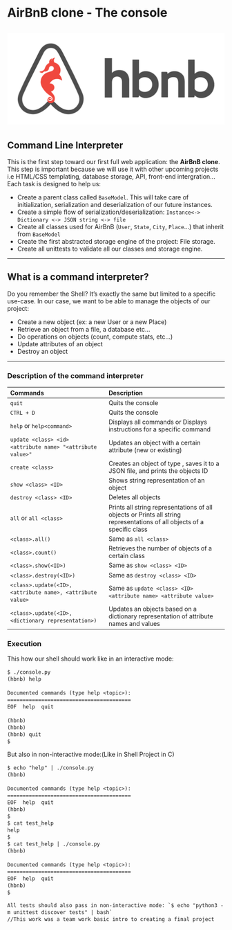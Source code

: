 # AirBnB clone - The console
![HNBN](https://github.com/Matiko-Codes/AirBnB_clone/blob/main/65f4a1dd9c51265f49d0.png)
---
## Command Line Interpreter
This is the first step toward our first full web application: the **AirBnB clone**. This step is important because we will use it with other upcoming projects i.e HTML/CSS templating, database storage, API, front-end intergration...
Each task is designed to help us:
* Create a parent class called `BaseModel`. This will take care of initialization, serialization and deserialization of our future instances.
* Create a simple flow of serialization/deserialization: `Instance<-> Dictionary <-> JSON string <-> file`
* Create all classes used for AirBnB (`User`, `State`, `City`, `Place`...) that inherit from `BaseModel`
* Create the first abstracted storage engine of the project: File storage.
* Create all unittests to validate all our classes and storage engine.
---
## What is a command interpreter?
Do you remember the Shell? It’s exactly the same but limited to a specific use-case. In our case, we want to be able to manage the objects of our project:

* Create a new object (ex: a new User or a new Place)
* Retrieve an object from a file, a database etc…
* Do operations on objects (count, compute stats, etc…)
* Update attributes of an object
* Destroy an object
---
### Description of the command interpreter
|    Commands                          |             Description                          |
|:-------------------------------------|:-------------------------------------------------|
|`quit`                  | Quits the console                  |
|`CTRL + D`              | Quits the console                  |
|`help` or `help<command>`|Displays all commands or Displays instructions for a specific command|
|`update <class> <id> <attribute name> "<attribute value>"`|Updates an object with a certain attribute (new or existing)|
|`create <class>`|Creates an object of type , saves it to a JSON file, and prints the objects ID|
|`show <class> <ID>`|Shows string representation of an object|
|`destroy <class> <ID>`|Deletes all objects|
|`all` or `all <class>`|Prints all string representations of all objects or Prints all string representations of all objects of a specific class|
|`<class>.all()`|Same as `all <class>`|
|`<class>.count()`|Retrieves the number of objects of a certain class|
|`<class>.show(<ID>)`|Same as `show <class> <ID>`|
|`<class>.destroy(<ID>)`|Same as `destroy <class> <ID>`|
|`<class>.update(<ID>, <attribute name>, <attribute value>`|Same as `update <class> <ID> <attribute name> <attribute value>`|
|`<class>.update(<ID>, <dictionary representation>)`|Updates an objects based on a dictionary representation of attribute names and values|
### Execution
This how our shell should work like in an interactive mode:

```shell
$ ./console.py
(hbnb) help

Documented commands (type help <topic>):
========================================
EOF  help  quit

(hbnb) 
(hbnb) 
(hbnb) quit
$
```

But also in non-interactive mode:(Like in Shell Project in C)

```shell
$ echo "help" | ./console.py
(hbnb)

Documented commands (type help <topic>):
========================================
EOF  help  quit
(hbnb) 
$
$ cat test_help
help
$
$ cat test_help | ./console.py
(hbnb)

Documented commands (type help <topic>):
========================================
EOF  help  quit
(hbnb) 
$
```

	All tests should also pass in non-interactive mode: `$ echo "python3 -m unittest discover tests" | bash`
	//This work was a team work basic intro to creating a final project 
